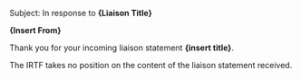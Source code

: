Subject:  In response to **{Liaison Title}**

**{Insert From}**

Thank you for your incoming liaison statement **{insert title}**.  

The IRTF takes no position on the content of the liaison statement received.
